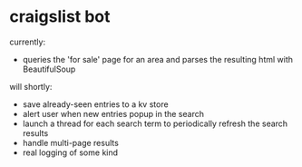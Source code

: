 # craigslist bot

currently:
* queries the 'for sale' page for an area and parses the resulting html with BeautifulSoup


will shortly:
* save already-seen entries to a kv store
* alert user when new entries popup in the search
* launch a thread for each search term to periodically refresh the search results
* handle multi-page results
* real logging of some kind
